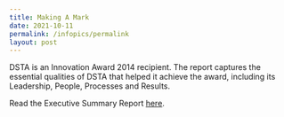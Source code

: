 ```yaml
---
title: Making A Mark
date: 2021-10-11
permalink: /infopics/permalink
layout: post
---
```

DSTA is an Innovation Award 2014 recipient. The report captures the essential qualities of DSTA that helped it achieve the award, including its Leadership, People, Processes and Results.

Read the Executive Summary Report [here](https://www.dsta.gov.sg/docs/default-source/dsta-about/dsta-innovation-award-2014-executive-summary.pdf?sfvrsn=2).